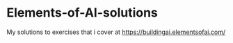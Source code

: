 # Elements-of-AI-solutions
My solutions to exercises that i cover at https://buildingai.elementsofai.com/
